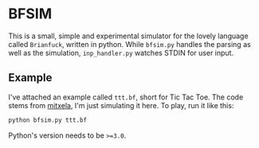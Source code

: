 # BFSIM

This is a small, simple and experimental simulator for the lovely language called `Brianfuck`, written in python. While `bfsim.py` handles the parsing as well as the simulation, `inp_handler.py` watches STDIN for user input.

## Example

I've attached an example called `ttt.bf`, short for Tic Tac Toe. The code stems from [mitxela](https://mitxela.com/projects/bf_tic_tac_toe), I'm just simulating it here. To play, run it like this:

```bash
python bfsim.py ttt.bf
```

Python's version needs to be `>=3.0`.